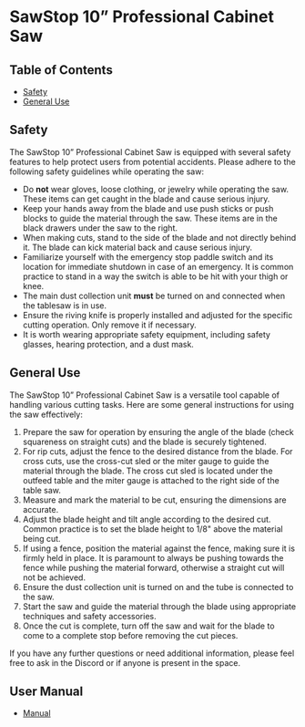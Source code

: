 # SawStop 10” Professional Cabinet Saw

## Table of Contents
- [Safety](#safety)
- [General Use](#general-use)

## Safety
The SawStop 10” Professional Cabinet Saw is equipped with several safety features to help protect users from potential accidents. Please adhere to the following safety guidelines while operating the saw:

- Do **not** wear gloves, loose clothing, or jewelry while operating the saw. These items can get caught in the blade and cause serious injury.
- Keep your hands away from the blade and use push sticks or push blocks to guide the material through the saw. These items are in the black drawers under the saw to the right.
- When making cuts, stand to the side of the blade and not directly behind it. The blade can kick material back and cause serious injury.
- Familiarize yourself with the emergency stop paddle switch and its location for immediate shutdown in case of an emergency. It is common practice to stand in a way the switch is able to be hit with your thigh or knee.
- The main dust collection unit **must** be turned on and connected when the tablesaw is in use.
- Ensure the riving knife is properly installed and adjusted for the specific cutting operation. Only remove it if necessary.
- It is worth wearing appropriate safety equipment, including safety glasses, hearing protection, and a dust mask.

## General Use
The SawStop 10” Professional Cabinet Saw is a versatile tool capable of handling various cutting tasks. Here are some general instructions for using the saw effectively:

1. Prepare the saw for operation by ensuring the angle of the blade (check squareness on straight cuts) and the blade is securely tightened. 
2. For rip cuts, adjust the fence to the desired distance from the blade. For cross cuts, use the cross-cut sled or the miter gauge to guide the material through the blade. The cross cut sled is located under the outfeed table and the miter gauge is attached to the right side of the table saw.
3. Measure and mark the material to be cut, ensuring the dimensions are accurate.
4. Adjust the blade height and tilt angle according to the desired cut. Common practice is to set the blade height to 1/8" above the material being cut.
5. If using a fence, position the material against the fence, making sure it is firmly held in place. It is paramount to always be pushing towards the fence while pushing the material forward, otherwise a straight cut will not be achieved.
6. Ensure the dust collection unit is turned on and the tube is connected to the saw.
6. Start the saw and guide the material through the blade using appropriate techniques and safety accessories.
7. Once the cut is complete, turn off the saw and wait for the blade to come to a complete stop before removing the cut pieces.

If you have any further questions or need additional information, please feel free to ask in the Discord or if anyone is present in the space.

## User Manual
* [Manual](pdfs/SawStop-Tablesaw.pdf)